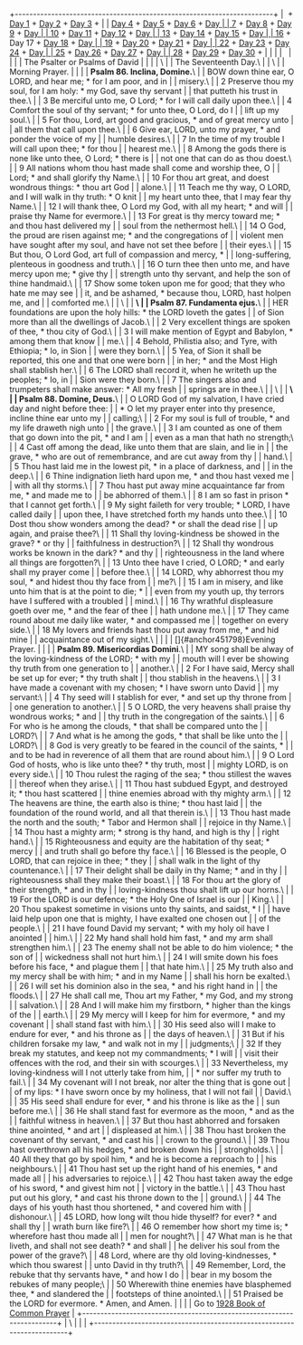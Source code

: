 +-----------------------------------------------------------------------+
|  + [Day 1](Day1.html) + [Day 2](Day2.html) + [Day 3](Day3.html) +     |
| [Day 4](Day4.html) + [Day 5](Day5.html) + [Day 6](Day6.html) + [Day   |
| 7](Day7.html) + [Day 8](Day8.html) + [Day 9](Day9.html) + [Day        |
| 10](Day10.html) + [Day 11](Day11.html) + [Day 12](Day12.html) + [Day  |
| 13](Day13.html) + [Day 14](Day14.html) + [Day 15](Day15.html) + [Day  |
| 16](Day16.html) + Day 17 + [Day 18](Day18.html) + [Day                |
| 19](Day19.html) + [Day 20](Day20.html) + [Day 21](Day21.html) + [Day  |
| 22](Day22.html) + [Day 23](Day23.html) + [Day 24](Day24.html) + [Day  |
| 25](Day25.html) + [Day 26](Day26.html) + [Day 27](Day27.html) + [Day  |
| 28](Day28.html) + [Day 29](Day29.html) + [Day 30](Day30.html) +       |
|                                                                       |
|                                                                       |
|                                                                       |
| The Psalter or Psalms of David                                        |
|                                                                       |
| \                                                                     |
| The Seventeenth Day.\                                                 |
| \                                                                     |
| Morning Prayer.                                                       |
|                                                                       |
| **Psalm 86. Inclina, Domine.**\                                       |
| BOW down thine ear, O LORD, and hear me; \* for I am poor, and in     |
| misery.\                                                              |
| 2 Preserve thou my soul, for I am holy: \* my God, save thy servant   |
| that putteth his trust in thee.\                                      |
| 3 Be merciful unto me, O Lord; \* for I will call daily upon thee.\   |
| 4 Comfort the soul of thy servant; \* for unto thee, O Lord, do I     |
| lift up my soul.\                                                     |
| 5 For thou, Lord, art good and gracious, \* and of great mercy unto   |
| all them that call upon thee.\                                        |
| 6 Give ear, LORD, unto my prayer, \* and ponder the voice of my       |
| humble desires.\                                                      |
| 7 In the time of my trouble I will call upon thee; \* for thou        |
| hearest me.\                                                          |
| 8 Among the gods there is none like unto thee, O Lord; \* there is    |
| not one that can do as thou doest.\                                   |
| 9 All nations whom thou hast made shall come and worship thee, O      |
| Lord; \* and shall glorify thy Name.\                                 |
| 10 For thou art great, and doest wondrous things: \* thou art God     |
| alone.\                                                               |
| 11 Teach me thy way, O LORD, and I will walk in thy truth: \* O knit  |
| my heart unto thee, that I may fear thy Name.\                        |
| 12 I will thank thee, O Lord my God, with all my heart; \* and will   |
| praise thy Name for evermore.\                                        |
| 13 For great is thy mercy toward me; \* and thou hast delivered my    |
| soul from the nethermost hell.\                                       |
| 14 O God, the proud are risen against me; \* and the congregations of |
| violent men have sought after my soul, and have not set thee before   |
| their eyes.\                                                          |
| 15 But thou, O Lord God, art full of compassion and mercy, \*         |
| long-suffering, plenteous in goodness and truth.\                     |
| 16 O turn thee then unto me, and have mercy upon me; \* give thy      |
| strength unto thy servant, and help the son of thine handmaid.\       |
| 17 Show some token upon me for good; that they who hate me may see    |
| it, and be ashamed, \* because thou, LORD, hast holpen me, and        |
| comforted me.\                                                        |
| \                                                                     |
| **\                                                                   |
| Psalm 87. Fundamenta ejus.**\                                         |
| HER foundations are upon the holy hills: \* the LORD loveth the gates |
| of Sion more than all the dwellings of Jacob.\                        |
| 2 Very excellent things are spoken of thee, \* thou city of God.\     |
| 3 I will make mention of Egypt and Babylon, \* among them that know   |
| me.\                                                                  |
| 4 Behold, Philistia also; and Tyre, with Ethiopia; \* lo, in Sion     |
| were they born.\                                                      |
| 5 Yea, of Sion it shall be reported, this one and that one were born  |
| in her; \* and the Most High shall stablish her.\                     |
| 6 The LORD shall record it, when he writeth up the peoples; \* lo, in |
| Sion were they born.\                                                 |
| 7 The singers also and trumpeters shall make answer: \* All my fresh  |
| springs are in thee.\                                                 |
| \                                                                     |
| **\                                                                   |
| Psalm 88. Domine, Deus.**\                                            |
| O LORD God of my salvation, I have cried day and night before thee:   |
| \* O let my prayer enter into thy presence, incline thine ear unto my |
| calling;\                                                             |
| 2 For my soul is full of trouble, \* and my life draweth nigh unto    |
| the grave.\                                                           |
| 3 I am counted as one of them that go down into the pit, \* and I am  |
| even as a man that hath no strength;\                                 |
| 4 Cast off among the dead, like unto them that are slain, and lie in  |
| the grave, \* who are out of remembrance, and are cut away from thy   |
| hand.\                                                                |
| 5 Thou hast laid me in the lowest pit, \* in a place of darkness, and |
| in the deep.\                                                         |
| 6 Thine indignation lieth hard upon me, \* and thou hast vexed me     |
| with all thy storms.\                                                 |
| 7 Thou hast put away mine acquaintance far from me, \* and made me to |
| be abhorred of them.\                                                 |
| 8 I am so fast in prison \* that I cannot get forth.\                 |
| 9 My sight faileth for very trouble; \* LORD, I have called daily     |
| upon thee, I have stretched forth my hands unto thee.\                |
| 10 Dost thou show wonders among the dead? \* or shall the dead rise   |
| up again, and praise thee?\                                           |
| 11 Shall thy loving-kindness be showed in the grave? \* or thy        |
| faithfulness in destruction?\                                         |
| 12 Shall thy wondrous works be known in the dark? \* and thy          |
| righteousness in the land where all things are forgotten?\            |
| 13 Unto thee have I cried, O LORD; \* and early shall my prayer come  |
| before thee.\                                                         |
| 14 LORD, why abhorrest thou my soul, \* and hidest thou thy face from |
| me?\                                                                  |
| 15 I am in misery, and like unto him that is at the point to die; \*  |
| even from my youth up, thy terrors have I suffered with a troubled    |
| mind.\                                                                |
| 16 Thy wrathful displeasure goeth over me, \* and the fear of thee    |
| hath undone me.\                                                      |
| 17 They came round about me daily like water, \* and compassed me     |
| together on every side.\                                              |
| 18 My lovers and friends hast thou put away from me, \* and hid mine  |
| acquaintance out of my sight.\                                        |
|                                                                       |
| []{#anchor451798}Evening Prayer.                                      |
|                                                                       |
| **Psalm 89. Misericordias Domini**.\                                  |
| MY song shall be alway of the loving-kindness of the LORD; \* with my |
| mouth will I ever be showing thy truth from one generation to         |
| another.\                                                             |
| 2 For I have said, Mercy shall be set up for ever; \* thy truth shalt |
| thou stablish in the heavens.\                                        |
| 3 I have made a covenant with my chosen; \* I have sworn unto David   |
| my servant:\                                                          |
| 4 Thy seed will I stablish for ever, \* and set up thy throne from    |
| one generation to another.\                                           |
| 5 O LORD, the very heavens shall praise thy wondrous works; \* and    |
| thy truth in the congregation of the saints.\                         |
| 6 For who is he among the clouds, \* that shall be compared unto the  |
| LORD?\                                                                |
| 7 And what is he among the gods, \* that shall be like unto the       |
| LORD?\                                                                |
| 8 God is very greatly to be feared in the council of the saints, \*   |
| and to be had in reverence of all them that are round about him.\     |
| 9 O Lord God of hosts, who is like unto thee? \* thy truth, most      |
| mighty LORD, is on every side.\                                       |
| 10 Thou rulest the raging of the sea; \* thou stillest the waves      |
| thereof when they arise.\                                             |
| 11 Thou hast subdued Egypt, and destroyed it; \* thou hast scattered  |
| thine enemies abroad with thy mighty arm.\                            |
| 12 The heavens are thine, the earth also is thine; \* thou hast laid  |
| the foundation of the round world, and all that therein is.\          |
| 13 Thou hast made the north and the south; \* Tabor and Hermon shall  |
| rejoice in thy Name.\                                                 |
| 14 Thou hast a mighty arm; \* strong is thy hand, and high is thy     |
| right hand.\                                                          |
| 15 Righteousness and equity are the habitation of thy seat; \* mercy  |
| and truth shall go before thy face.\                                  |
| 16 Blessed is the people, O LORD, that can rejoice in thee; \* they   |
| shall walk in the light of thy countenance.\                          |
| 17 Their delight shall be daily in thy Name; \* and in thy            |
| righteousness shall they make their boast.\                           |
| 18 For thou art the glory of their strength, \* and in thy            |
| loving-kindness thou shalt lift up our horns.\                        |
| 19 For the LORD is our defence; \* the Holy One of Israel is our      |
| King.\                                                                |
| 20 Thou spakest sometime in visions unto thy saints, and saidst, \* I |
| have laid help upon one that is mighty, I have exalted one chosen out |
| of the people.\                                                       |
| 21 I have found David my servant; \* with my holy oil have I anointed |
| him.\                                                                 |
| 22 My hand shall hold him fast, \* and my arm shall strengthen him.\  |
| 23 The enemy shall not be able to do him violence; \* the son of      |
| wickedness shall not hurt him.\                                       |
| 24 I will smite down his foes before his face, \* and plague them     |
| that hate him.\                                                       |
| 25 My truth also and my mercy shall be with him; \* and in my Name    |
| shall his horn be exalted.\                                           |
| 26 I will set his dominion also in the sea, \* and his right hand in  |
| the floods.\                                                          |
| 27 He shall call me, Thou art my Father, \* my God, and my strong     |
| salvation.\                                                           |
| 28 And I will make him my firstborn, \* higher than the kings of the  |
| earth.\                                                               |
| 29 My mercy will I keep for him for evermore, \* and my covenant      |
| shall stand fast with him.\                                           |
| 30 His seed also will I make to endure for ever, \* and his throne as |
| the days of heaven.\                                                  |
| 31 But if his children forsake my law, \* and walk not in my          |
| judgments;\                                                           |
| 32 If they break my statutes, and keep not my commandments; \* I will |
| visit their offences with the rod, and their sin with scourges.\      |
| 33 Nevertheless, my loving-kindness will I not utterly take from him, |
| \* nor suffer my truth to fail.\                                      |
| 34 My covenant will I not break, nor alter the thing that is gone out |
| of my lips: \* I have sworn once by my holiness, that I will not fail |
| David.\                                                               |
| 35 His seed shall endure for ever, \* and his throne is like as the   |
| sun before me.\                                                       |
| 36 He shall stand fast for evermore as the moon, \* and as the        |
| faithful witness in heaven.\                                          |
| 37 But thou hast abhorred and forsaken thine anointed, \* and art     |
| displeased at him.\                                                   |
| 38 Thou hast broken the covenant of thy servant, \* and cast his      |
| crown to the ground.\                                                 |
| 39 Thou hast overthrown all his hedges, \* and broken down his        |
| strongholds.\                                                         |
| 40 All they that go by spoil him, \* and he is become a reproach to   |
| his neighbours.\                                                      |
| 41 Thou hast set up the right hand of his enemies, \* and made all    |
| his adversaries to rejoice.\                                          |
| 42 Thou hast taken away the edge of his sword, \* and givest him not  |
| victory in the battle.\                                               |
| 43 Thou hast put out his glory, \* and cast his throne down to the    |
| ground.\                                                              |
| 44 The days of his youth hast thou shortened, \* and covered him with |
| dishonour.\                                                           |
| 45 LORD, how long wilt thou hide thyself? for ever? \* and shall thy  |
| wrath burn like fire?\                                                |
| 46 O remember how short my time is; \* wherefore hast thou made all   |
| men for nought?\                                                      |
| 47 What man is he that liveth, and shall not see death? \* and shall  |
| he deliver his soul from the power of the grave?\                     |
| 48 Lord, where are thy old loving-kindnesses, \* which thou swarest   |
| unto David in thy truth?\                                             |
| 49 Remember, Lord, the rebuke that thy servants have, \* and how I do |
| bear in my bosom the rebukes of many people;\                         |
| 50 Wherewith thine enemies have blasphemed thee, \* and slandered the |
| footsteps of thine anointed.\                                         |
| 51 Praised be the LORD for evermore. \* Amen, and Amen.               |
|                                                                       |
| Go to [1928 Book of Common Prayer](../index.html)                     |
+-----------------------------------------------------------------------+
| \                                                                     |
| [](http://www.episcopalnet.org/DBS/DOR.html)                          |
+-----------------------------------------------------------------------+
